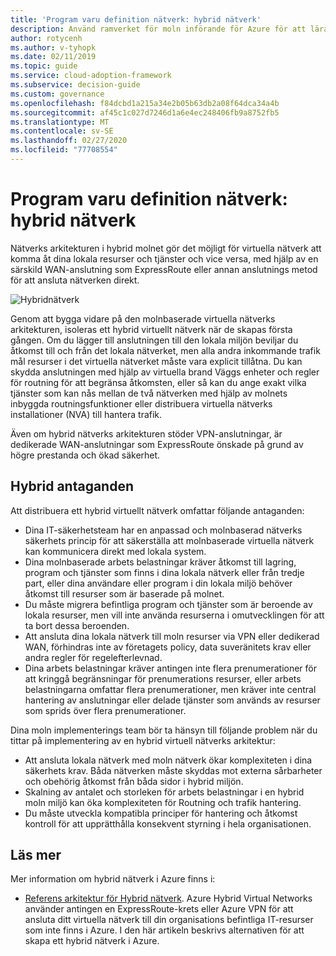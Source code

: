 ```yaml
---
title: 'Program varu definition nätverk: hybrid nätverk'
description: Använd ramverket för moln införande för Azure för att lära dig hur hybrid nätverk kan ansluta virtuella moln nätverk till lokala resurser.
author: rotycenh
ms.author: v-tyhopk
ms.date: 02/11/2019
ms.topic: guide
ms.service: cloud-adoption-framework
ms.subservice: decision-guide
ms.custom: governance
ms.openlocfilehash: f84dcbd1a215a34e2b05b63db2a08f64dca34a4b
ms.sourcegitcommit: af45c1c027d7246d1a6e4ec248406fb9a8752fb5
ms.translationtype: MT
ms.contentlocale: sv-SE
ms.lasthandoff: 02/27/2020
ms.locfileid: "77708554"
---
```

# <a name="software-defined-networking-hybrid-network"></a>Program varu definition nätverk: hybrid nätverk

Nätverks arkitekturen i hybrid molnet gör det möjligt för virtuella nätverk att komma åt dina lokala resurser och tjänster och vice versa, med hjälp av en särskild WAN-anslutning som ExpressRoute eller annan anslutnings metod för att ansluta nätverken direkt.

![Hybridnätverk](https://docs.microsoft.com/azure/architecture/reference-architectures/hybrid-networking/images/expressroute.png)

Genom att bygga vidare på den molnbaserade virtuella nätverks arkitekturen, isoleras ett hybrid virtuellt nätverk när de skapas första gången. Om du lägger till anslutningen till den lokala miljön beviljar du åtkomst till och från det lokala nätverket, men alla andra inkommande trafik mål resurser i det virtuella nätverket måste vara explicit tillåtna. Du kan skydda anslutningen med hjälp av virtuella brand Väggs enheter och regler för routning för att begränsa åtkomsten, eller så kan du ange exakt vilka tjänster som kan nås mellan de två nätverken med hjälp av molnets inbyggda routningsfunktioner eller distribuera virtuella nätverks installationer (NVA) till hantera trafik.

Även om hybrid nätverks arkitekturen stöder VPN-anslutningar, är dedikerade WAN-anslutningar som ExpressRoute önskade på grund av högre prestanda och ökad säkerhet.

## <a name="hybrid-assumptions"></a>Hybrid antaganden

Att distribuera ett hybrid virtuellt nätverk omfattar följande antaganden:

- Dina IT-säkerhetsteam har en anpassad och molnbaserad nätverks säkerhets princip för att säkerställa att molnbaserade virtuella nätverk kan kommunicera direkt med lokala system.
- Dina molnbaserade arbets belastningar kräver åtkomst till lagring, program och tjänster som finns i dina lokala nätverk eller från tredje part, eller dina användare eller program i din lokala miljö behöver åtkomst till resurser som är baserade på molnet.
- Du måste migrera befintliga program och tjänster som är beroende av lokala resurser, men vill inte använda resurserna i omutvecklingen för att ta bort dessa beroenden.
- Att ansluta dina lokala nätverk till moln resurser via VPN eller dedikerad WAN, förhindras inte av företagets policy, data suveränitets krav eller andra regler för regelefterlevnad.
- Dina arbets belastningar kräver antingen inte flera prenumerationer för att kringgå begränsningar för prenumerations resurser, eller arbets belastningarna omfattar flera prenumerationer, men kräver inte central hantering av anslutningar eller delade tjänster som används av resurser som sprids över flera prenumerationer.

Dina moln implementerings team bör ta hänsyn till följande problem när du tittar på implementering av en hybrid virtuell nätverks arkitektur:

- Att ansluta lokala nätverk med moln nätverk ökar komplexiteten i dina säkerhets krav. Båda nätverken måste skyddas mot externa sårbarheter och obehörig åtkomst från båda sidor i hybrid miljön.
- Skalning av antalet och storleken för arbets belastningar i en hybrid moln miljö kan öka komplexiteten för Routning och trafik hantering.
- Du måste utveckla kompatibla principer för hantering och åtkomst kontroll för att upprätthålla konsekvent styrning i hela organisationen.

## <a name="learn-more"></a>Läs mer

Mer information om hybrid nätverk i Azure finns i:

- [Referens arkitektur för Hybrid nätverk](https://docs.microsoft.com/azure/architecture/reference-architectures/hybrid-networking/expressroute). Azure Hybrid Virtual Networks använder antingen en ExpressRoute-krets eller Azure VPN för att ansluta ditt virtuella nätverk till din organisations befintliga IT-resurser som inte finns i Azure. I den här artikeln beskrivs alternativen för att skapa ett hybrid nätverk i Azure.
